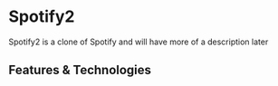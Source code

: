 # Spotify2

Spotify2 is a clone of Spotify and will have more of a description later

## Features & Technologies


